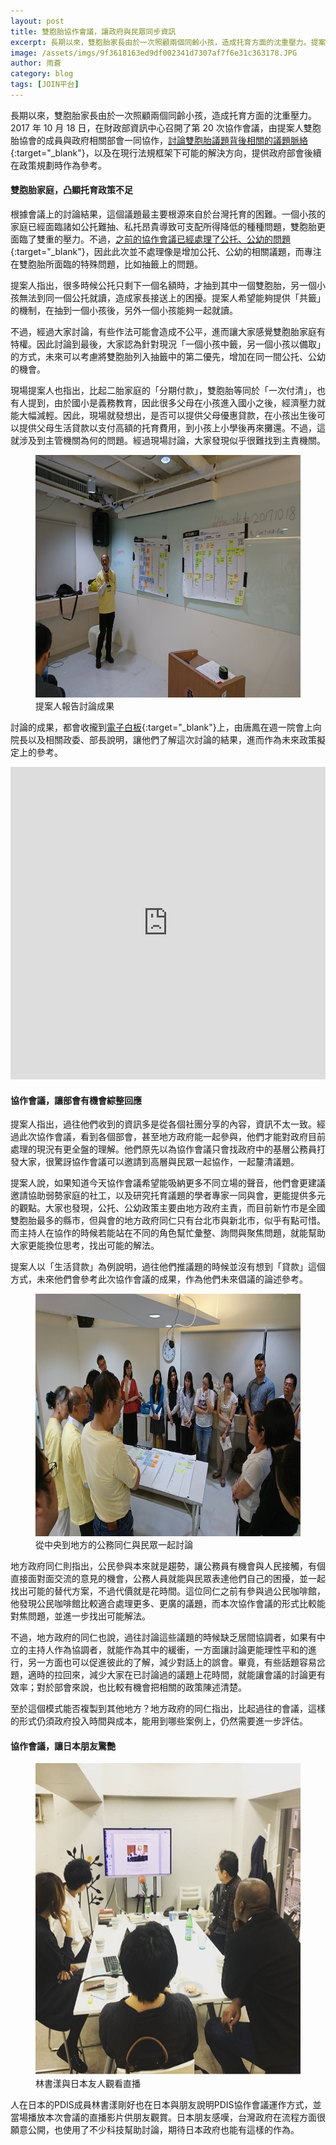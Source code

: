 ```yaml
---
layout: post
title: 雙胞胎協作會議，讓政府與民眾同步資訊 
excerpt: 長期以來，雙胞胎家長由於一次照顧兩個同齡小孩，造成托育方面的沈重壓力。提案人雙胞胎協會的成員與政府相關部會一同參與協作會議，討論雙胞胎議題背後相關的議題脈絡，以及在現行法規框架下可能的解決方向，提供政府部會後續在政策規劃時作為參考。
image: /assets/imgs/9f3618163ed9df002341d7307af7f6e31c363178.JPG
author: 雨蒼
category: blog
tags: [JOIN平台]
---
```


長期以來，雙胞胎家長由於一次照顧兩個同齡小孩，造成托育方面的沈重壓力。2017 年 10 月 18 日，在財政部資訊中心召開了第 20 次協作會議，由提案人雙胞胎協會的成員與政府相關部會一同協作，[討論雙胞胎議題背後相關的議題脈絡](https://join.gov.tw/idea/detail/e072e742-8f8d-421a-a5cc-407cfbc27724){:target="_blank"}，以及在現行法規框架下可能的解決方向，提供政府部會後續在政策規劃時作為參考。

#### 雙胞胎家庭，凸顯托育政策不足

根據會議上的討論結果，這個議題最主要根源來自於台灣托育的困難。一個小孩的家庭已經面臨諸如公托難抽、私托昂貴導致可支配所得降低的種種問題，雙胞胎更面臨了雙重的壓力。不過，[之前的協作會議已經處理了公托、公幼的問題](https://join.gov.tw/idea/detail/6a024fc8-ceb3-45cc-a37a-59cbec2d6bd4){:target="_blank"}，因此此次並不處理像是增加公托、公幼的相關議題，而專注在雙胞胎所面臨的特殊問題，比如抽籤上的問題。

提案人指出，很多時候公托只剩下一個名額時，才抽到其中一個雙胞胎，另一個小孩無法到同一個公托就讀，造成家長接送上的困擾。提案人希望能夠提供「共籤」的機制，在抽到一個小孩後，另外一個小孩能夠一起就讀。

不過，經過大家討論，有些作法可能會造成不公平，進而讓大家感覺雙胞胎家庭有特權。因此討論到最後，大家認為針對現況「一個小孩中籤，另一個小孩以備取」的方式，未來可以考慮將雙胞胎列入抽籤中的第二優先，增加在同一間公托、公幼的機會。

現場提案人也指出，比起二胎家庭的「分期付款」，雙胞胎等同於「一次付清」，也有人提到，由於國小是義務教育，因此很多父母在小孩進入國小之後，經濟壓力就能大幅減輕。因此，現場就發想出，是否可以提供父母優惠貸款，在小孩出生後可以提供父母生活貸款以支付高額的托育費用，到小孩上小學後再來攤還。不過，這就涉及到主管機關為何的問題。經過現場討論，大家發現似乎很難找到主責機關。

<figure>
  <img src="/assets/imgs/2fa91dea681fe49bd2b64d53a927b9a9e47badee.JPG" width="690" height="388" alt="提案人報告討論成果">
  <figcaption>提案人報告討論成果</figcaption>
</figure>

討論的成果，都會收攏到[電子白板](https://realtimeboard.com/app/board/o9J_k0QrkKo=/){:target="_blank"}上，由唐鳳在週一院會上向院長以及相關政委、部長說明，讓他們了解這次討論的結果，進而作為未來政策擬定上的參考。

<iframe width="100%" height="500" title="realtimeboard" src="https://realtimeboard.com/app/embed/o9J_k0QrkKo=/?&pres=1" frameborder="0" scrolling="no" allowfullscreen></iframe>

#### 協作會議，讓部會有機會綜整回應

提案人指出，過往他們收到的資訊多是從各個社團分享的內容，資訊不太一致。經過此次協作會議，看到各個部會，甚至地方政府能一起參與，他們才能對政府目前處理的現況有更全盤的理解。他們原先以為協作會議只會找政府中的基層公務員打發大家，很驚訝協作會議可以邀請到高層與民眾一起協作，一起釐清議題。

提案人說，如果知道今天協作會議希望能吸納更多不同立場的聲音，他們會更建議邀請協助弱勢家庭的社工，以及研究托育議題的學者專家一同與會，更能提供多元的觀點。大家也發現，公托、公幼政策主要由地方政府主責，而目前新竹市是全國雙胞胎最多的縣市，但與會的地方政府同仁只有台北市與新北市，似乎有點可惜。而主持人在協作的時候若能站在不同的角色幫忙彙整、詢問與聚焦問題，就能幫助大家更能換位思考，找出可能的解法。

提案人以「生活貸款」為例說明，過往他們推議題的時候並沒有想到「貸款」這個方式，未來他們會參考此次協作會議的成果，作為他們未來倡議的論述參考。

<figure>
  <img src="/assets/imgs/9f3618163ed9df002341d7307af7f6e31c363178.JPG" width="690" height="388" alt="從中央到地方的公務同仁與民眾一起討論">
  <figcaption>從中央到地方的公務同仁與民眾一起討論</figcaption>
</figure>

地方政府同仁則指出，公民參與本來就是趨勢，讓公務員有機會與人民接觸，有個直接面對面交流的意見的機會，公務人員就能與民眾表達他們自己的困擾，並一起找出可能的替代方案，不過代價就是花時間。這位同仁之前有參與過公民咖啡館，他發現公民咖啡館比較適合處理更多、更廣的議題，而本次協作會議的形式比較能對焦問題，並進一步找出可能解法。

不過，地方政府的同仁也說，過往討論這些議題的時候缺乏居間協調者，如果有中立的主持人作為協調者，就能作為其中的緩衝，一方面讓討論更能理性平和的進行，另一方面也可以促進彼此的了解，減少對話上的誤會。畢竟，有些話題容易岔題，適時的拉回來，減少大家在已討論過的議題上花時間，就能讓會議的討論更有效率；對於部會來說，也比較有機會把相關的政策陳述清楚。

至於這個模式能否複製到其他地方？地方政府的同仁指出，比起過往的會議，這樣的形式仍須政府投入時間與成本，能用到哪些案例上，仍然需要進一步評估。

#### 協作會議，讓日本朋友驚艷

<figure>
  <img src="/assets/imgs/80c7c25f321f0b28e0b9000d9c4e20ffc59c54c9.jpg" width="516" height="499" alt="林書漾與日本友人觀看直播">
  <figcaption>林書漾與日本友人觀看直播</figcaption>
</figure>

人在日本的PDIS成員林書漾剛好也在日本與朋友說明PDIS協作會議運作方式，並當場播放本次會議的直播影片供朋友觀賞。日本朋友感嘆，台灣政府在流程方面很願意公開，也使用了不少科技幫助討論，期待日本政府也能有這樣的作為。



